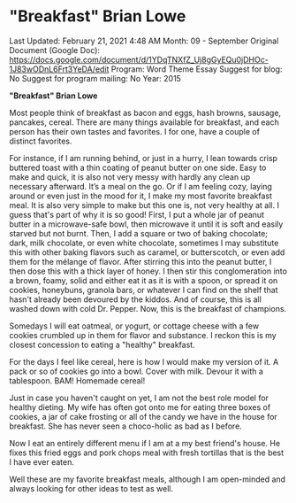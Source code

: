 # "Breakfast" Brian Lowe

Last Updated: February 21, 2021 4:48 AM
Month: 09 - September
Original Document (Google Doc): https://docs.google.com/document/d/1YDqTNXfZ_Uj8gGyEQu0jDHOc-1J83wODnL6Frt3YeDA/edit
Program: Word Theme Essay
Suggest for blog: No
Suggest for program mailing: No
Year: 2015

**"Breakfast" Brian Lowe**

Most people think of breakfast as bacon and eggs, hash browns, sausage, pancakes, cereal. There are many things available for breakfast, and each person has their own tastes and favorites. I for one, have a couple of distinct favorites.

For instance, if I am running behind, or just in a hurry, I lean towards crisp buttered toast with a thin coating of peanut butter on one side. Easy to make and quick, it is also not very messy with hardly any clean up necessary afterward. It’s a meal on the go. Or if I am feeling cozy, laying around or even just in the mood for it, I make my most favorite breakfast meal. It is also very simple to make but this one is, not very healthy at all. I guess that's part of why it is so good! First, I put a whole jar of peanut butter in a microwave-safe bowl, then microwave it until it is soft and easily starved but not burnt. Then, I add a square or two of baking chocolate; dark, milk chocolate, or even white chocolate, sometimes I may substitute this with other baking flavors such as caramel, or butterscotch, or even add them for the mélange of flavor. After stirring this into the peanut butter, I then dose this with a thick layer of honey. I then stir this conglomeration into a brown, foamy, solid and either eat it as it is with a spoon, or spread it on cookies, honeybuns, granola bars, or whatever I can find on the shelf that hasn't already been devoured by the kiddos. And of course, this is all washed down with cold Dr. Pepper. Now, this is the breakfast of champions.

Somedays I will eat oatmeal, or yogurt, or cottage cheese with a few cookies crumbled up in them for flavor and substance. I reckon this is my closest concession to eating a "healthy" breakfast.

For the days I feel like cereal, here is how I would make my version of it. A pack or so of cookies go into a bowl. Cover with milk. Devour it with a tablespoon. BAM! Homemade cereal!

Just in case you haven't caught on yet, I am not the best role model for healthy dieting. My wife has often got onto me for eating three boxes of cookies, a jar of cake frosting or all of the candy we have in the house for breakfast. She has never seen a choco-holic as bad as I before.

Now I eat an entirely different menu if I am at a my best friend's house. He fixes this fried eggs and pork chops meal with fresh tortillas that is the best I have ever eaten.

Well these are my favorite breakfast meals, although I am open-minded and always looking for other ideas to test as well.